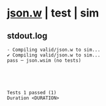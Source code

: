 # [json.w](../../../../../examples/tests/valid/json.w) | test | sim

## stdout.log
```log
- Compiling valid/json.w to sim...
✔ Compiling valid/json.w to sim...
pass ─ json.wsim (no tests)
 




Tests 1 passed (1) 
Duration <DURATION>

```

